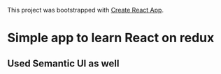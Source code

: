 This project was bootstrapped with [Create React App](https://github.com/facebook/create-react-app).

# Simple app to learn React on redux

## Used Semantic UI as well
